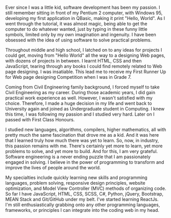 Ever since I was a little kid, software development has been my passion. I still remember sitting in front of my Pentium 2 computer, with Windows 95, developing my first application in QBasic, making it print "Hello, World". As I went through the tutorial, it was almost magic, being able to get the computer to do whatever wanted, just by typing in these funny little symbols, limited only by my own imagination and ingenuity. I have been obsessed with the idea of using software to solve practical problems. 

Throughout middle and high school, I latched on to any ideas for projects I could get, moving from "Hello World" all the way to a designing Web pages, with dozens of projects in between. I learnt HTML, CSS and then JavaScript, tearing through any books I could find remotely related to Web page designing. I was insatiable. This lead me to receive my First Runner Up for Web page designing Competition when I was in Grade 7.

Coming from Civil Engineering family background, I forced myself to take Civil Engineering as my career. During those academic years, I did gain practical work experience as well. However, I wasn't satisfied with my choice. Therefore, I made a huge decision in my life and went back to University again and joined as Undergraduate student in Computing. I knew this time, I was following my passion and I studied very hard. Later on I passed with First Class Honours. 

I studied new languages, algorithms, compilers, higher mathematics, all with pretty much the same fascination that drove me as a kid. And it was here that I learned truly how much there was yet to learn. So, now, in industry, this passion remains with me. There's certainly yet more to learn, yet more problems to solve, and yet more to build. And for this, I am very grateful. Software engineering is a never ending puzzle that I am passionately engaged in solving. I believe in the power of programming to transform and improve the lives of people around the world.

My specialties include quickly learning new skills and programming languages, problem solving, responsive design principles, website optimization, and Model View Controller (MVC) methods of organizing code. So far I have JavaScript, HTML, CSS, SCSS, C#, Python, jQuery, Bootstrap, MEAN Stack and Git/GitHub under my belt. I've started learning ReactJs. I'm still enthusiastically grabbing onto any other programming languages, frameworks, or principles I can integrate into the coding web in my head.
